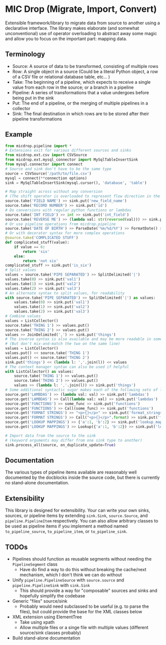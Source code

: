 # MIC Drop (Migrate, Import, Convert)

Extensible framework/library to migrate data from source to another using a declarative interface. The library makes elaborate (and somewhat unconventional) use of operator overloading to abstract away some magic and allow you to focus on the important part: mapping data.

## Terminology

* Source: A source of data to be transformed, consisting of multiple rows
* Row: A single object in a source (Could be a literal Python object, a row of a CSV file or relational database table, etc... )
* Take: The beginning of a pipeline, which expects to receive a single value from each row in the source; or a branch in a pipeline
* Pipeline: A series of transformations that a value undergoes before being put in the sink
* Put: The end of a pipeline, or the merging of multiple pipelines in a collector
* Sink: The final destination in which rows are to be stored after their pipeline transformations

## Example

```python
from micdrop.pipeline import *
# Extensions exit for various different sources and sinks
from micdrop.ext.csv import CSVSource
from micdrop.ext.mysql_connector import MySqlTableInsertSink
from mysql.connector import connect
# Source and sink don't have to be the same type
source = CSVSource('/path/to/file.csv')
mysql = connect(**connection options)
sink = MySqlTableInsertSink(mysql.cursor(), 'database', 'table')

# Map straight across without any conversion
# (The shift operator is overloaded to represent flow direction in the pipeline)
source.take('FIELD NAME') >> sink.put('new_field_name')
source.take('RECORD NUMBER') >> sink.put('id')
# Do conversions with regular python functions or lambdas
source.take('INT FIELD') >> int >> sink.put('int_field')
source.take('REVERSE ME') >> (lambda val: str(reversed(val))) >> sink.put('reversed')
# Or use pipeline operations from micdrop.pipeline
source.take('DATE OF BIRTH') >> ParseDate('%m/%d/%Y') >> FormatDate() >> sink.put('dob')
# Or with decorator syntax for more complex operations
@source.take('COMPLICATED STUFF')
def complicated_stuff(value):
    if value == 6:
        return 'six'
    else:
        return 'not six'
complicated_stuff >> sink.put('is_six')
# Split values
values = source.take('PIPE SEPARATED') >> SplitDelimited('|')
values.take(0) >> sink.put('val1')
values.take(1) >> sink.put('val2')
values.take(2) >> sink.put('val3')
# An alternate syntax to split values, for readability
with source.take('PIPE SEPARATED') >> SplitDelimited('|') as values:
    values.take(0) >> sink.put('val1')
    values.take(1) >> sink.put('val2')
    values.take(2) >> sink.put('val3')
# Combine values
values = ListCollector()
source.take('THING 1') >> values.put()
source.take('THING 2') >> values.put()
values >> JoinDelimited(',') >> sink.put('things')
# The inverse syntax is also available and may be more readable in some circumstances
# (But don't mix-and-match the two on the same line)
values = ListCollector()
values.put() << source.take('THING 1')
values.put() << source.take('THING 2')
sink.put('things') << (lambda l: ','.join(l)) << values
# The context manager syntax can also be used if helpful
with ListCollector() as values:
    source.take('THING 1') >> values.put()
    source.take('THING 2') >> values.put()
    values >> (lambda l: ','.join(l)) >> sink.put('things')
# Some additional syntactic sugar makes each of the following sets of lines equivalent:
source.get('LAMBDAS') >> (lambda val: val) >> sink.put('lambdas')
source.get('LAMBDAS') >> Call(lambda val: val) >> sink.put('lambdas')
source.get('FUNCTIONS') >> some_func >> sink.put('functions')
source.get('FUNCTIONS') >> Call(some_func) >> sink.put('functions')
source.get('FORMAT STRINGS') >> "<p>{}</p>" >> sink.put('format_strings')
source.get('FORMAT STRINGS') >> Call("<p>{}</p>".format) >> sink.put('format_strings')
source.get('LOOKUP MAPPINGS') >> {'a':1, 'b':2} >> sink.put('lookup_mappings')
source.get('LOOKUP MAPPINGS') >> Lookup({'a':1, 'b':2}) >> sink.put('lookup_mappings')

# Import data from the source to the sink 
# (keyword arguments may differ from one sink type to another)
sink.process_all(source, on_duplicate_update=True)
```

## Documentation 

The various types of pipeline items available are reasonably well documented by the docblocks inside the source code, but there is currently no stand-alone documentation.

## Extensibility

This library is designed for extensibility. Your can write your own sinks, sources, or pipeline items by extending `sink.Sink`, `source.Source`, and `pipeline.PipelineItem` respectively. You can also allow arbitrary classes to be used as pipeline items if you implement a method named `to_pipeline_source`, `to_pipeline_item`, or `to_pipeline_sink`.

## TODOs

* Pipelines should function as reusable segments without needing the `PipelineSegment` class
    * Have do find a way to do this without breaking the cache/next mechanism, which I don't think we can do without
* Unify `pipeline.PipelineSource` with `source.source` and `pipeline.PipelineSink` with `sink.Sink`
    * This should provide a way for "composable" sources and sinks and hopefully simplify the codebase
* Generic "files" source/sink
    * Probably would need subclassed to be useful (e.g. to parse the files), but could provide the base for the XML classes below
* XML extension using ElementTree
    * Take using xpath
    * Allow multiple files or a singe file with multiple values (different source/sink classes probably)
* Build stand-alone documentation